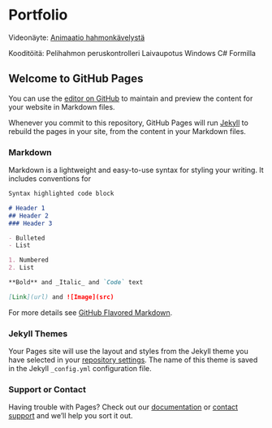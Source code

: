 # Portfolio

Videonäyte:
[Animaatio hahmonkävelystä](https://drive.google.com/file/d/15M-82gSnr5TOB5bxlwAscxhUuvbzct3X/view?usp=sharing)

Kooditöitä:
Pelihahmon peruskontrolleri
Laivaupotus Windows C# Formilla


## Welcome to GitHub Pages

You can use the [editor on GitHub](https://github.com/Tupo26/Tupo26.github.io/edit/master/index.md) to maintain and preview the content for your website in Markdown files.

Whenever you commit to this repository, GitHub Pages will run [Jekyll](https://jekyllrb.com/) to rebuild the pages in your site, from the content in your Markdown files.

### Markdown

Markdown is a lightweight and easy-to-use syntax for styling your writing. It includes conventions for

```markdown
Syntax highlighted code block

# Header 1
## Header 2
### Header 3

- Bulleted
- List

1. Numbered
2. List

**Bold** and _Italic_ and `Code` text

[Link](url) and ![Image](src)
```

For more details see [GitHub Flavored Markdown](https://guides.github.com/features/mastering-markdown/).

### Jekyll Themes

Your Pages site will use the layout and styles from the Jekyll theme you have selected in your [repository settings](https://github.com/Tupo26/Tupo26.github.io/settings). The name of this theme is saved in the Jekyll `_config.yml` configuration file.

### Support or Contact

Having trouble with Pages? Check out our [documentation](https://help.github.com/categories/github-pages-basics/) or [contact support](https://github.com/contact) and we’ll help you sort it out.
